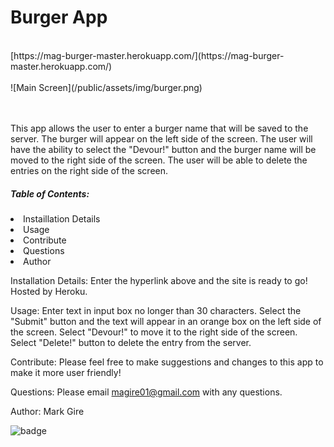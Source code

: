 # Burger App

<br>
[https://mag-burger-master.herokuapp.com/](https://mag-burger-master.herokuapp.com/)
<br>
<br>
![Main Screen](/public/assets/img/burger.png)
<br>
<br>
<br>
<p>This app allows the user to enter a burger name that will be saved to the server. The burger will appear on the left side of the screen. The user will have the ability to select the "Devour!" button and the burger name will be moved to the right side of the screen. The user will be able to delete the entries on the right side of the screen.</p>

 <h5>Table of Contents:</h5>
  <li> Instaillation Details </li>
  <li> Usage </li>
  <li> Contribute </li>
  <li> Questions </li>
  <li> Author </li>
 
 Installation Details: 
 Enter the hyperlink above and the site is ready to go! Hosted by Heroku.

 Usage:
 Enter text in input box no longer than 30 characters. Select the "Submit" button and the text will appear in an orange box on the left side of the screen. Select "Devour!" to move it to the right side of the screen. Select "Delete!" button to delete the entry from the server.

 Contribute:
 Please feel free to make suggestions and changes to this app to make it more user friendly!

 Questions:
 Please email magire01@gmail.com with any questions.

 


Author: Mark Gire

 ![badge](https://img.shields.io/badge/license-MG-brightgreen) 
